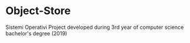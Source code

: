 # Object-Store
Sistemi Operativi Project developed during 3rd year of computer science bachelor's degree (2019)
